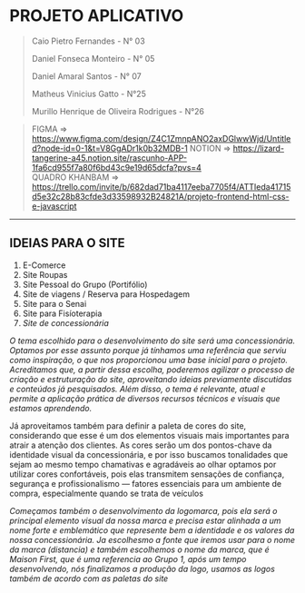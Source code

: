 # PROJETO APLICATIVO
> Caio Pietro Fernandes - N° 03
> 
> Daniel Fonseca Monteiro - N° 05
> 
> Daniel Amaral Santos - N° 07
> 
> Matheus Vinicius Gatto - N°25
> 
> Murillo Henrique de Oliveira Rodrigues - N°26


> FIGMA => https://www.figma.com/design/Z4C1ZmnpANO2axDGlwwWjd/Untitled?node-id=0-1&t=V8GgADr1k0b32MDB-1
> NOTION => https://lizard-tangerine-a45.notion.site/rascunho-APP-1fa6cd955f7a80f6bd43c9e19d65dcfa?pvs=4  
> QUADRO KHANBAM => https://trello.com/invite/b/682dad71ba4117eeba7705f4/ATTIeda41715d5e32c28b83cfde3d33598932B24821A/projeto-frontend-html-css-e-javascript

___

## IDEIAS PARA O SITE
1. E-Comerce 
2. Site Roupas
3. Site Pessoal do Grupo (Portifólio)
4. Site de viagens / Reserva para Hospedagem
5. Site para o Senai
6. Site para Fisíoterapia
7. _Site de concessionária_

  _O tema escolhido para o desenvolvimento do site será uma concessionária. Optamos por esse assunto porque já tínhamos uma referência que serviu como inspiração, o que nos proporcionou uma base inicial para o projeto. 
Acreditamos que, a partir dessa escolha, poderemos agilizar o processo de criação e estruturação do site, aproveitando ideias previamente discutidas e conteúdos já pesquisados. 
Além disso, o tema é relevante, atual e permite a aplicação prática de diversos recursos técnicos e visuais que estamos aprendendo._  

  Já aproveitamos também para definir a paleta de cores do site, considerando que esse é um dos elementos visuais mais importantes para atrair a atenção dos clientes. 
As cores serão um dos pontos-chave da identidade visual da concessionária, e por isso buscamos tonalidades que sejam ao mesmo tempo chamativas e agradáveis ao olhar
optamos por utilizar cores confortáveis, pois elas transmitem sensações de confiança, segurança e profissionalismo — fatores essenciais para um ambiente de compra, especialmente quando se trata de veículos

_Começamos também o desenvolvimento da logomarca, pois ela será o principal elemento visual da nossa marca e precisa estar alinhada a um nome forte e emblemático 
que represente bem a identidade e os valores da nossa concessionária._
  _Ja escolhesmo a fonte que iremos usar para o nome da marca (distancia) e também escolhemos o nome da marca, que é Maison First, que é uma referencia ao Grupo 1, após um
tempo desenvolvendo, nós finalizamos a produção da logo, usamos as logos também de acordo com as paletas do site_



  



